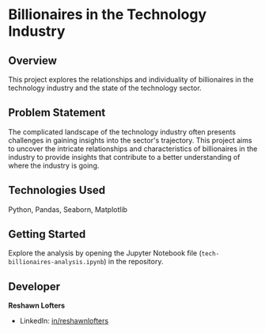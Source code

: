 # Billionaires in the Technology Industry

## Overview

This project explores the relationships and individuality of billionaires in the technology industry and the state of the technology sector.

## Problem Statement

The complicated landscape of the technology industry often presents challenges in gaining insights into the sector's trajectory. This project aims to uncover the intricate relationships and characteristics of billionaires in the industry to provide insights that contribute to a better understanding of where the industry is going.

## Technologies Used
Python, Pandas, Seaborn, Matplotlib


## Getting Started

Explore the analysis by opening the Jupyter Notebook file (`tech-billionaires-analysis.ipynb`) in the repository.

## Developer
**Reshawn Lofters**
- LinkedIn: [in/reshawnlofters](https://www.linkedin.com/in/reshawnlofters/)
